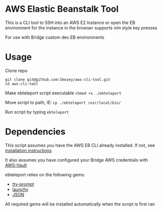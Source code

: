 # AWS Elastic Beanstalk Tool
This is a CLI tool to SSH into an AWS E2 Instance or open the EB environment for the instance in the browser
supports vim style key presses

For use with Bridge custom dev EB environments

# Usage
Clone repo
```
git clone git@github.com:Skezey/aws-cli-tool.git
cd aws-cli-tool
```
Make ebteleport script executable
```chmod +x ./ebteleport```

Move script to path, IE: ```cp ./ebteleport /usr/local/bin/```

Run script by typing ```ebteleport```

# Dependencies
This script assumes you have the AWS EB CLI already installed. If not, see [installation instructions](https://docs.aws.amazon.com/elasticbeanstalk/latest/dg/eb-cli3-install.html)

It also assumes you have configured your Bridge AWS credentials with [AWS-Vault](https://github.com/99designs/aws-vault)

ebteleport relies on the following gems:
* [tty-prompt](https://github.com/piotrmurach/tty-prompt)
* [launchy](https://github.com/copiousfreetime/launchy)
* [JSON](https://github.com/flori/json)

All required gems will be installed automatically when the script is first ran
